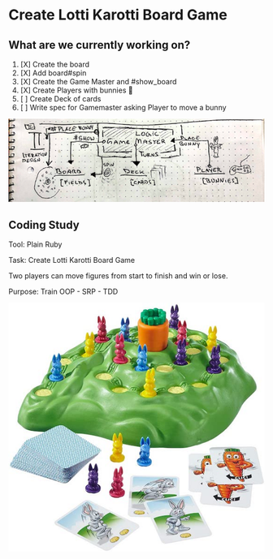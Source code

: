 # Create Lotti Karotti Board Game

## What are we currently working on?

1. [X] Create the board
2. [X] Add board#spin
3. [X] Create the Game Master and #show_board
4. [X] Create Players with bunnies 🐰
5. [ ] Create Deck of cards
7. [ ] Write spec for Gamemaster asking Player to move a bunny

![](meta/design2.png)

## Coding Study

Tool: Plain Ruby

Task: Create Lotti Karotti Board Game

Two players can move figures from start to finish and win or lose.

Purpose: Train OOP - SRP - TDD

![](meta/boardgame.jpg)
